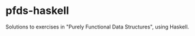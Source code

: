 pfds-haskell
============

Solutions to exercises in "Purely Functional Data Structures", using Haskell.
